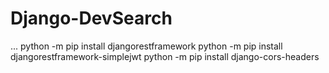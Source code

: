 # Django-DevSearch

...
python -m pip install djangorestframework
python -m pip install djangorestframework-simplejwt
python -m pip install django-cors-headers
